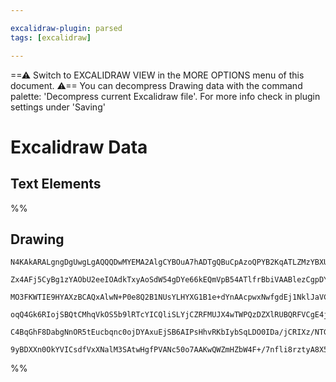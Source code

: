 ```yaml
---

excalidraw-plugin: parsed
tags: [excalidraw]

---
```

==⚠  Switch to EXCALIDRAW VIEW in the MORE OPTIONS menu of this document. ⚠== You can decompress Drawing data with the command palette: 'Decompress current Excalidraw file'. For more info check in plugin settings under 'Saving'


# Excalidraw Data

## Text Elements
%%
## Drawing
```compressed-json
N4KAkARALgngDgUwgLgAQQQDwMYEMA2AlgCYBOuA7hADTgQBuCpAzoQPYB2KqATLZMzYBXUtiRoIACyhQ4zZAHoFAc0JRJQgEYA6bGwC2CgF7N6hbEcK4OCtptbErHALRY8RMpWdx8Q1TdIEfARcZgRmBShcZQUebQBGAFYEmjoghH0EDihmbgBtcDBQMBKIEm4INnieADEAEQApAH0ACQBNZyEADQBmbDguikkWnqp+UthECsDsKI5lYNSSyExu

Zx4AFj5CyBg1zYAObU2eeIOAdkTxyAoSdW54gDYe66kEQmVpB54ATlfrBbiVAABlezCgpDYAGsEABhNj4NikCoAYniCHR6KWpU0uGwUOUkKEHGI8MRyIkEOszDguEC2WxkAAZoR8PgAMqwRYSQQeRkQcGQmEAdTukm422WAoh0IQnJg3PQvPKryJnw44VyaHirzYtOwaj22uBoJ2EEJwjgAEliFrUHkALqvJnkTI27gcIRs16EElYCq4YH8okkjX

MO3FKWTIE9HYAXzBCAQxAlwN+P0e8Q2B1NUsYLHYXG1B1e+dYnAAcpwxNwfgdEj1NklJaVCMw6ukoMnuBChAhXpphCSAKLBTLZO2e71moRwYi4Lsp7WXR48HjAnM8S4ls1EDhQj1e/CvRH47toJkEMKFOPgJ10XBwOCchdAyPQSQZIEQIifKDYhhCAQCgACE8QJENSQRJFUSZOD4IA7ARHpKArS7fROSFOFoIpdA0QxAjEOQrJUPQsD8QtYkoPJC

oqQ4Gk6RIojSBQtCMhqVkOS5b9lRTcYICQliSLYjCZRFMUJX4wTWPQzDZXlRUBQRFVCgE4jshEgAlYR1U1B4pPU0iMgAeX1Q0HhNAyhI09Cak4KAalwfRWSNVArlU6ThNs+z2UIIwgXXKyZIyAAVLAoAAQV/It0GCJl/yCryMhfUhIpYtghhCJdUCnY8PMMkThxJCL0sy3BsogOlITGfLrKM/QSuqkL4G/SDmOC/QaldBBtMVXL+OYbBITZLpuHO

C4BqGhF8DabgNnOR5tEucbqnc0ojDYAxuEjSB6AIPsHhvRKbIybSqLDO0IDa/jCRIXz/NTG7SDurs4G4NbIFu4gAFk2GIBAitwTRgmyy98DCJ6SDJGC0B2iAQIRCrSGUXEAApTnOaheHiTHsdx4FtESABKflNIQZQvTpaYUdwdGelBXh6axngmZBQmSaO2qULkmFTKgQtJyPfiXScnqsn+575m2s0siBkGe1IPtXmwIg3rQXt+zNDhRYVpWzWEKA

9yBDXXn0OkYVICsdfVxXNalM3SAtwHgfPVANc50o7AAKwQWZmHZbW4F+/7nfli8rztyA8X5xgQs2/BpajFqKjCYJZkLfkkPBAxmqmNB+t3Ngz1BiPnUhDD0nTzhuDBiHd1CSL09j+PDzZG9wATOgWWCCNbzjIA==
```
%%